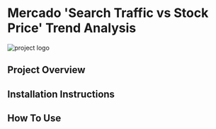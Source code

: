 # Mercado 'Search Traffic vs Stock Price' Trend Analysis 
![project logo](logo.svg)
## Project Overview

## Installation Instructions

## How To Use

##
